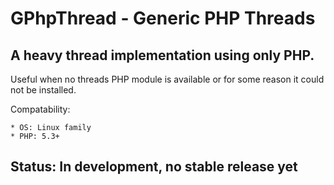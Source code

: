 GPhpThread - Generic PHP Threads
================================

A heavy thread implementation using only PHP.
---------------------------------------------

Useful when no threads PHP module is available or for some reason
it could not be installed.

Compatability:

	* OS: Linux family
	* PHP: 5.3+

Status: In development, no stable release yet
---------------------------------------------
